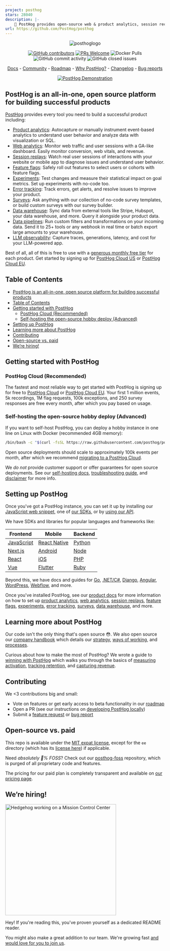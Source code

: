 ```yaml
---
project: posthog
stars: 28040
description: |-
    🦔 PostHog provides open-source web & product analytics, session recording, feature flagging and A/B testing that you can self-host. Get started - free.
url: https://github.com/PostHog/posthog
---
```


<p align="center">
  <img alt="posthoglogo" src="https://user-images.githubusercontent.com/65415371/205059737-c8a4f836-4889-4654-902e-f302b187b6a0.png">
</p>
<p align="center">
  <a href='https://posthog.com/contributors'><img alt="GitHub contributors" src="https://img.shields.io/github/contributors/posthog/posthog"/></a>
  <a href='http://makeapullrequest.com'><img alt='PRs Welcome' src='https://img.shields.io/badge/PRs-welcome-brightgreen.svg?style=shields'/></a>
  <img alt="Docker Pulls" src="https://img.shields.io/docker/pulls/posthog/posthog"/>
  <img alt="GitHub commit activity" src="https://img.shields.io/github/commit-activity/m/posthog/posthog"/>
  <img alt="GitHub closed issues" src="https://img.shields.io/github/issues-closed/posthog/posthog"/>
</p>

<p align="center">
  <a href="https://posthog.com/docs">Docs</a> - <a href="https://posthog.com/community">Community</a> - <a href="https://posthog.com/roadmap">Roadmap</a> - <a href="https://posthog.com/why">Why PostHog?</a> - <a href="https://posthog.com/changelog">Changelog</a> - <a href="https://github.com/PostHog/posthog/issues/new?assignees=&labels=bug&template=bug_report.md">Bug reports</a>
</p>

<p align="center">
  <a href="https://www.youtube.com/watch?v=2jQco8hEvTI">
    <img src="https://res.cloudinary.com/dmukukwp6/image/upload/demo_thumb_68d0d8d56d" alt="PostHog Demonstration">
  </a>
</p>

## PostHog is an all-in-one, open source platform for building successful products

[PostHog](https://posthog.com/) provides every tool you need to build a successful product including:

- [Product analytics](https://posthog.com/product-analytics): Autocapture or manually instrument event-based analytics to understand user behavior and analyze data with visualization or SQL.
- [Web analytics](https://posthog.com/web-analytics): Monitor web traffic and user sessions with a GA-like dashboard. Easily monitor conversion, web vitals, and revenue.
- [Session replays](https://posthog.com/session-replay): Watch real user sessions of interactions with your website or mobile app to diagnose issues and understand user behavior.
- [Feature flags](https://posthog.com/feature-flags): Safely roll out features to select users or cohorts with feature flags.
- [Experiments](https://posthog.com/experiments): Test changes and measure their statistical impact on goal metrics. Set up experiments with no-code too.
- [Error tracking](https://posthog.com/error-tracking): Track errors, get alerts, and resolve issues to improve your product.
- [Surveys](https://posthog.com/surveys): Ask anything with our collection of no-code survey templates, or build custom surveys with our survey builder.
- [Data warehouse](https://posthog.com/data-warehouse): Sync data from external tools like Stripe, Hubspot, your data warehouse, and more. Query it alongside your product data.
- [Data pipelines](https://posthog.com/cdp): Run custom filters and transformations on your incoming data. Send it to 25+ tools or any webhook in real time or batch export large amounts to your warehouse.
- [LLM observability](https://posthog.com/docs/ai-engineering): Capture traces, generations, latency, and cost for your LLM-powered app.

Best of all, all of this is free to use with a [generous monthly free tier](https://posthog.com/pricing) for each product. Get started by signing up for [PostHog Cloud US](https://us.posthog.com/signup) or [PostHog Cloud EU](https://eu.posthog.com/signup).

## Table of Contents

- [PostHog is an all-in-one, open source platform for building successful products](#posthog-is-an-all-in-one-open-source-platform-for-building-successful-products)
- [Table of Contents](#table-of-contents)
- [Getting started with PostHog](#getting-started-with-posthog)
    - [PostHog Cloud (Recommended)](#posthog-cloud-recommended)
    - [Self-hosting the open-source hobby deploy (Advanced)](#self-hosting-the-open-source-hobby-deploy-advanced)
- [Setting up PostHog](#setting-up-posthog)
- [Learning more about PostHog](#learning-more-about-posthog)
- [Contributing](#contributing)
- [Open-source vs. paid](#open-source-vs-paid)
- [We’re hiring!](#were-hiring)

## Getting started with PostHog

### PostHog Cloud (Recommended)

The fastest and most reliable way to get started with PostHog is signing up for free to [PostHog Cloud](https://us.posthog.com/signup) or [PostHog Cloud EU](https://eu.posthog.com/signup). Your first 1 million events, 5k recordings, 1M flag requests, 100k exceptions, and 250 survey responses are free every month, after which you pay based on usage.

### Self-hosting the open-source hobby deploy (Advanced)

If you want to self-host PostHog, you can deploy a hobby instance in one line on Linux with Docker (recommended 4GB memory):

```bash
/bin/bash -c "$(curl -fsSL https://raw.githubusercontent.com/posthog/posthog/HEAD/bin/deploy-hobby)"
```

Open source deployments should scale to approximately 100k events per month, after which we recommend [migrating to a PostHog Cloud](https://posthog.com/docs/migrate/migrate-to-cloud).

We _do not_ provide customer support or offer guarantees for open source deployments. See our [self-hosting docs](https://posthog.com/docs/self-host), [troubleshooting guide](https://posthog.com/docs/self-host/deploy/troubleshooting), and [disclaimer](https://posthog.com/docs/self-host/open-source/disclaimer) for more info.

## Setting up PostHog

Once you've got a PostHog instance, you can set it up by installing our [JavaScript web snippet](https://posthog.com/docs/getting-started/install?tab=snippet), one of [our SDKs](https://posthog.com/docs/getting-started/install?tab=sdks), or by [using our API](https://posthog.com/docs/getting-started/install?tab=api).

We have SDKs and libraries for popular languages and frameworks like:

| Frontend                                              | Mobile                                                          | Backend                                             |
| ----------------------------------------------------- | --------------------------------------------------------------- | --------------------------------------------------- |
| [JavaScript](https://posthog.com/docs/libraries/js)   | [React Native](https://posthog.com/docs/libraries/react-native) | [Python](https://posthog.com/docs/libraries/python) |
| [Next.js](https://posthog.com/docs/libraries/next-js) | [Android](https://posthog.com/docs/libraries/android)           | [Node](https://posthog.com/docs/libraries/node)     |
| [React](https://posthog.com/docs/libraries/react)     | [iOS](https://posthog.com/docs/libraries/ios)                   | [PHP](https://posthog.com/docs/libraries/php)       |
| [Vue](https://posthog.com/docs/libraries/vue-js)      | [Flutter](https://posthog.com/docs/libraries/flutter)           | [Ruby](https://posthog.com/docs/libraries/ruby)     |

Beyond this, we have docs and guides for [Go](https://posthog.com/docs/libraries/go), [.NET/C#](https://posthog.com/docs/libraries/dotnet), [Django](https://posthog.com/docs/libraries/django), [Angular](https://posthog.com/docs/libraries/angular), [WordPress](https://posthog.com/docs/libraries/wordpress), [Webflow](https://posthog.com/docs/libraries/webflow), and more.

Once you've installed PostHog, see our [product docs](https://posthog.com/docs/product-os) for more information on how to set up [product analytics](https://posthog.com/docs/product-analytics/capture-events), [web analytics](https://posthog.com/docs/web-analytics/getting-started), [session replays](https://posthog.com/docs/session-replay/how-to-watch-recordings), [feature flags](https://posthog.com/docs/feature-flags/creating-feature-flags), [experiments](https://posthog.com/docs/experiments/creating-an-experiment), [error tracking](https://posthog.com/docs/error-tracking/installation#setting-up-exception-autocapture), [surveys](https://posthog.com/docs/surveys/installation), [data warehouse](https://posthog.com/docs/cdp/sources), and more.

## Learning more about PostHog

Our code isn't the only thing that's open source 😳. We also open source our [company handbook](https://posthog.com/handbook) which details our [strategy](https://posthog.com/handbook/why-does-posthog-exist), [ways of working](https://posthog.com/handbook/company/culture), and [processes](https://posthog.com/handbook/team-structure).

Curious about how to make the most of PostHog? We wrote a guide to [winning with PostHog](https://posthog.com/docs/new-to-posthog/getting-hogpilled) which walks you through the basics of [measuring activation](https://posthog.com/docs/new-to-posthog/activation), [tracking retention](https://posthog.com/docs/new-to-posthog/retention), and [capturing revenue](https://posthog.com/docs/new-to-posthog/revenue).

## Contributing

We <3 contributions big and small:

- Vote on features or get early access to beta functionality in our [roadmap](https://posthog.com/roadmap)
- Open a PR (see our instructions on [developing PostHog locally](https://posthog.com/handbook/engineering/developing-locally))
- Submit a [feature request](https://github.com/PostHog/posthog/issues/new?assignees=&labels=enhancement%2C+feature&template=feature_request.md) or [bug report](https://github.com/PostHog/posthog/issues/new?assignees=&labels=bug&template=bug_report.md)

## Open-source vs. paid

This repo is available under the [MIT expat license](https://github.com/PostHog/posthog/blob/master/LICENSE), except for the `ee` directory (which has its [license here](https://github.com/PostHog/posthog/blob/master/ee/LICENSE)) if applicable.

Need _absolutely 💯% FOSS_? Check out our [posthog-foss](https://github.com/PostHog/posthog-foss) repository, which is purged of all proprietary code and features.

The pricing for our paid plan is completely transparent and available on [our pricing page](https://posthog.com/pricing).

## We’re hiring!

<img src="https://res.cloudinary.com/dmukukwp6/image/upload/v1/posthog.com/src/components/Home/images/mission-control-hog" alt="Hedgehog working on a Mission Control Center" width="350px"/>

Hey! If you're reading this, you've proven yourself as a dedicated README reader.

You might also make a great addition to our team. We're growing fast [and would love for you to join us](https://posthog.com/careers).


